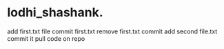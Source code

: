 # lodhi_shashank.
add  first.txt file
commit first.txt
remove first.txt
commit 
add second file.txt 
commit it
pull code on repo
